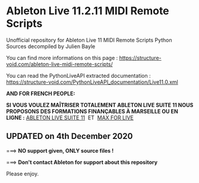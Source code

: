 # Ableton Live 11.2.11 MIDI Remote Scripts 

Unofficial repository for Ableton Live 11 MIDI Remote Scripts Python Sources decompiled by Julien Bayle

You can find more informations on this page :
https://structure-void.com/ableton-live-midi-remote-scripts/

You can read the PythonLiveAPI extracted documentation :
https://structure-void.com/PythonLiveAPI_documentation/Live11.0.xml

**AND FOR FRENCH PEOPLE:**

**SI VOUS VOULEZ MAÎTRISER TOTALEMENT ABLETON LIVE SUITE 11
NOUS PROPOSONS DES FORMATIONS FINANÇABLES À MARSEILLE OU EN LIGNE :**
[ABLETON LIVE SUITE 11](https://structure-void.com/formations/ableton-live)  ET  [MAX FOR LIVE](https://structure-void.com/formations/max-for-live)

## UPDATED on 4th December 2020

===> **NO support given, ONLY source files !**

===> **Don't contact Ableton for support about this repository**

Please enjoy.
